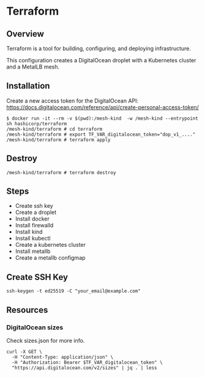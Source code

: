 # Terraform 

## Overview

Terraform is a tool for building, configuring, and deploying infrastructure. 

This configuration creates a DigitalOcean droplet with a Kubernetes cluster and a MetalLB mesh.

## Installation
Create a new access token for the DigitalOcean API: https://docs.digitalocean.com/reference/api/create-personal-access-token/

```
$ docker run -it --rm -v $(pwd):/mesh-kind  -w /mesh-kind --entrypoint sh hashicorp/terraform
/mesh-kind/terraform # cd terraform
/mesh-kind/terraform # export TF_VAR_digitalocean_token="dop_v1_...."
/mesh-kind/terraform # terraform apply
```

## Destroy
```
/mesh-kind/terraform # terraform destroy
```

## Steps
* Create ssh key
* Create a droplet
* Install docker
* Install firewalld
* Install kind
* Install kubectl
* Create a kubernetes cluster
* Install metallb
* Create a metallb configmap

## Create SSH Key

```
ssh-keygen -t ed25519 -C "your_email@example.com"
```

## Resources
### DigitalOcean sizes

Check sizes.json for more info.

```
curl -X GET \
  -H "Content-Type: application/json" \
  -H "Authorization: Bearer $TF_VAR_digitalocean_token" \
  "https://api.digitalocean.com/v2/sizes" | jq . | less
```